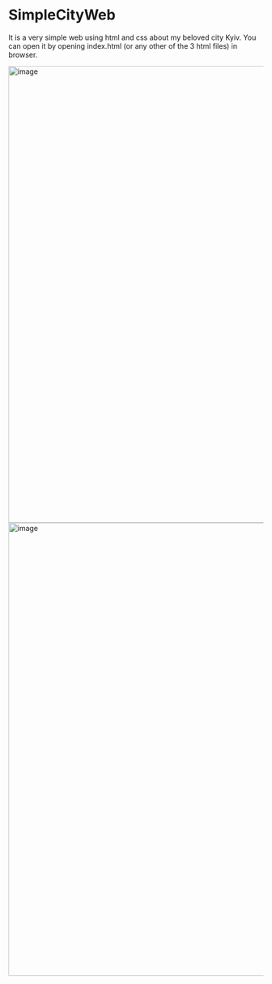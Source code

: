 # SimpleCityWeb
It is a very simple web using html and css about my beloved city Kyiv.
You can open it by opening index.html (or any other of the 3 html files) in browser. 

<img width="1893" height="900" alt="image" src="https://github.com/user-attachments/assets/1a502ae3-5203-46e5-be54-b75c58c02258" />
<img width="1911" height="893" alt="image" src="https://github.com/user-attachments/assets/4f25fa45-bdde-4862-a80c-2f95dd7449d8" />
